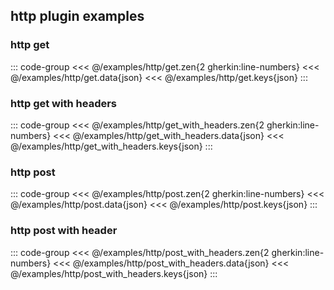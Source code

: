 <!--
SPDX-FileCopyrightText: 2024 Dyne.org foundation

SPDX-License-Identifier: CC-BY-NC-SA-4.0
-->

## http plugin examples

### http get
::: code-group
<<< @/examples/http/get.zen{2 gherkin:line-numbers}
<<< @/examples/http/get.data{json}
<<< @/examples/http/get.keys{json}
:::

### http get with headers
::: code-group
<<< @/examples/http/get_with_headers.zen{2 gherkin:line-numbers}
<<< @/examples/http/get_with_headers.data{json}
<<< @/examples/http/get_with_headers.keys{json}
:::

### http post
::: code-group
<<< @/examples/http/post.zen{2 gherkin:line-numbers}
<<< @/examples/http/post.data{json}
<<< @/examples/http/post.keys{json}
:::

### http post with header
::: code-group
<<< @/examples/http/post_with_headers.zen{2 gherkin:line-numbers}
<<< @/examples/http/post_with_headers.data{json}
<<< @/examples/http/post_with_headers.keys{json}
:::
